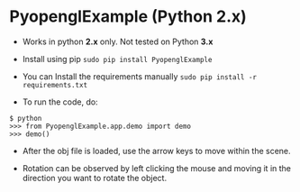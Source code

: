 # PyopenglExample (Python 2.x)

- Works in python **2.x** only. Not tested on Python **3.x**

- Install using pip `sudo pip install PyopenglExample`

- You can Install the requirements manually `sudo pip install -r requirements.txt`

- To run the code, do:

```
$ python
>>> from PyopenglExample.app.demo import demo
>>> demo()
```

- After the obj file is loaded, use the arrow keys to move within the scene.

- Rotation can be observed by left clicking the mouse and moving it in the direction you want to rotate the object.
